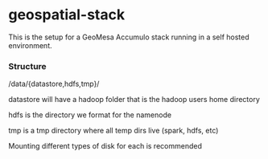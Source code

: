 # geospatial-stack

This is the setup for a GeoMesa Accumulo stack running in a self hosted environment.

### Structure

/data/{datastore,hdfs,tmp}/

datastore will have a hadoop folder that is the hadoop users home directory

hdfs is the directory we format for the namenode

tmp is a tmp directory where all temp dirs live (spark, hdfs, etc)

Mounting different types of disk for each is recommended 